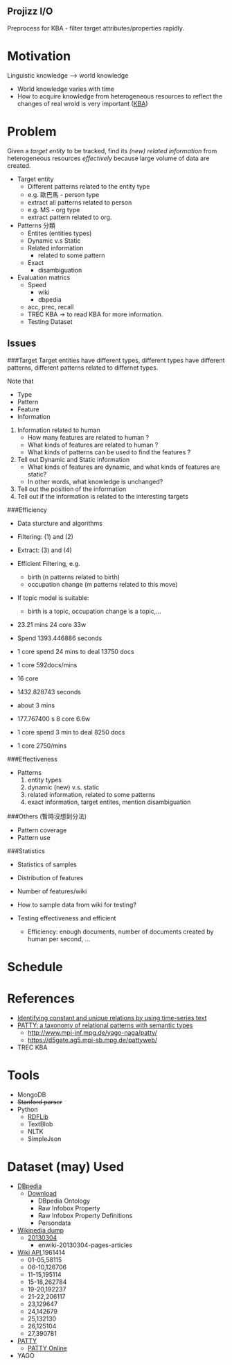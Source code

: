 Projizz I/O
-----------
Preprocess for KBA - filter target attributes/properties rapidly.

# Motivation
Linguistic knowledge --> world knowledge

* World knowledge varies with time
* How to acquire knowledge from heterogeneous resources to reflect the changes of real wrold is very important ([KBA](http://trec-kba.org/))


# Problem
Given a _target entity_ to be tracked, find its _(new)_ _related_ _information_ from heterogeneous resources *effectively* because large volume of data are created.

* Target entity 
    * Different patterns related to the entity type
    * e.g. 歐巴馬 - person type 
    * extract all patterns related to person
    * e.g. MS - org type
    * extract pattern related to org.
* Patterns 分類
    * Entites (entities types)
    * Dynamic v.s Static
    * Related information
        * related to some pattern
    * Exact 
        * disambiguation
* Evaluation matrics
    * Speed
        * wiki
        * dbpedia
    * acc, prec, recall
    * TREC KBA  -> to read KBA for more information.
    * Testing Dataset

## Issues
###Target
Target entities have different types, different types have different patterns, different patterns related to differnet types. 

Note that
* Type
* Pattern
* Feature
* Information


1. Information related to human
    * How many features are related to human ?
    * What kinds of features are related to human ?
    * What kinds of patterns can be used to find the features ?
2. Tell out Dynamic and Static information
    * What kinds of features are dynamic, and what kinds of features are static?
    * In other words, what knowledge is unchanged?
3. Tell out the position of the information
4. Tell out if the information is related to the interesting targets

###Efficiency
* Data sturcture and algorithms
* Filtering: (1) and (2)
* Extract: (3) and (4)
* Efficient Filtering, e.g.
    * birth (n patterns related to birth)
    * occupation change (m patterns related to this move)
* If topic model is suitable:
    * birth is a topic, occupation change is a topic,...

* 23.21 mins 24 core 33w
* Spend 1393.446886 seconds
* 1 core spend 24 mins to deal 13750 docs
* 1 core 592docs/mins
* 16 core
* 1432.828743 seconds
* about 3 mins
* 177.767400 s  8 core 6.6w
* 1 core spend 3 min to deal 8250 docs
* 1 core 2750/mins

###Effectiveness
* Patterns
    1. entity types
    2. dynamic (new) v.s. static 
    3. related information, related to some patterns
    4. exact information, target entites, mention disambiguation

###Others (暫時沒想到分法)
* Pattern coverage
* Pattern use

###Statistics
* Statistics of samples
* Distribution of features
* Number of features/wiki

* How to sample data from wiki for testing?
* Testing effectiveness and efficient
    * Efficiency: enough documents, number of documents created by human per second, ...

# Schedule

# References
* [Identifying constant and unique relations by using time-series text](http://dl.acm.org/citation.cfm?id=2391044)
* [PATTY: a taxonomy of relational patterns with semantic types](http://dl.acm.org/citation.cfm?id=2391076)
    * http://www.mpi-inf.mpg.de/yago-naga/patty/
    * https://d5gate.ag5.mpi-sb.mpg.de/pattyweb/
* TREC KBA

# Tools
* MongoDB
* <del>Stanford parser</del>
* Python
    * [RDFLib](https://github.com/RDFLib/rdflib)
    * TextBlob
    * NLTK
    * SimpleJson

# Dataset (may) Used
* [DBpedia](http://wiki.dbpedia.org/Datasets)
    * [Download](http://wiki.dbpedia.org/Downloads39)
        * DBpedia Ontology
        * Raw Infobox Property
        * Raw Infobox Property Definitions
        * Persondata
* [Wikipedia dump](http://en.wikipedia.org/wiki/Wikipedia:Database_download)
    * [20130304](http://dumps.wikimedia.org/enwiki/20130304/)
        * enwiki-20130304-pages-articles
* [Wiki API](),1961414 
    * 01-05,58115
    * 06-10,126706
    * 11-15,195114
    * 15-18,262784
    * 19-20,192237
    * 21-22,206117
    * 23,129647
    * 24,142679
    * 25,132130
    * 26,125104
    * 27,390781
* [PATTY](http://www.mpi-inf.mpg.de/yago-naga/patty/)
    * [PATTY Online](https://d5gate.ag5.mpi-sb.mpg.de/pattyweb/)
* YAGO
